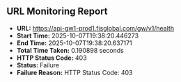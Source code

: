## URL Monitoring Report

- **URL:** https://api-gw1-prod1.fisglobal.com/gw/v1/health
- **Start Time:** 2025-10-07T19:38:20.446273
- **End Time:** 2025-10-07T19:38:20.637171
- **Total Time Taken:** 0.190898 seconds
- **HTTP Status Code:** 403
- **Status:** Failure
- **Failure Reason:** HTTP Status Code: 403
